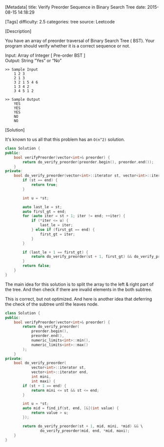 [Metadata]
title: Verify Preorder Sequence in Binary Search Tree
date: 2015-08-15 14:18:29

[Tags]
difficulty: 2.5
categories:  tree
source: Leetcode

[Description]

You have an array of preorder traversal of Binary Search Tree ( BST). Your program should verify whether it is a correct sequence or not.

Input: Array of Integer [ Pre-order BST ]      
Output: String “Yes” or “No”

```
>> Sample Input
    1 2 3
    2 1 3
    3 2 1 5 4 6
    1 3 4 2
    3 4 5 1 2

>> Sample Output
    YES
    YES
    YES
    NO
    NO
```

[Solution]

It's known to us all that this problem has an `O(n^2)` solution.

```cpp
class Solution {
public:
    bool verifyPreorder(vector<int>& preorder) {
        return do_verify_preorder(preorder.begin(), preorder.end());
    }
private:
    bool do_verify_preorder(vector<int>::iterator st, vector<int>::iterator end) {
        if (st == end) {
            return true;
        }

        int u = *st;

        auto last_le = st;
        auto first_gt = end;
        for (auto iter = st + 1; iter != end; ++iter) {
            if (*iter <= u) {
                last_le = iter;
            } else if (first_gt == end) {
                first_gt = iter;
            }
        }

        if (last_le + 1 == first_gt) {
            return do_verify_preorder(st + 1, first_gt) && do_verify_preorder(first_gt, end);
        }
        return false;
    }
}
```

The main idea for this solution is to split the array to the left & right part of the tree. And then check if there are invalid elements in the both subtree.

This is correct, but not optimized. And here is another idea that deferring the check of the subtree until the leaves node.

```cpp
class Solution {
public:
    bool verifyPreorder(vector<int>& preorder) {
        return do_verify_preorder(
            preorder.begin(),
            preorder.end(),
            numeric_limits<int>::min(),
            numeric_limits<int>::max()
        );
    }
private:
    bool do_verify_preorder(
            vector<int>::iterator st,
            vector<int>::iterator end,
            int mini,
            int maxi) {
        if (st + 1 == end) {
            return mini <= st && st <= end;
        }

        int u = *st;
        auto mid = find_if(st, end, [&](int value) {
            return value > u;
        });

        return do_verify_preorder(st + 1, mid, mini, *mid) && \
                do_verify_preorder(mid, end, *mid, maxi);
    }
}
```
